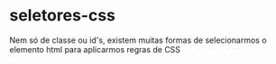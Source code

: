 # seletores-css
Nem só de classe ou id's, existem muitas formas de selecionarmos o elemento html para aplicarmos regras de CSS
